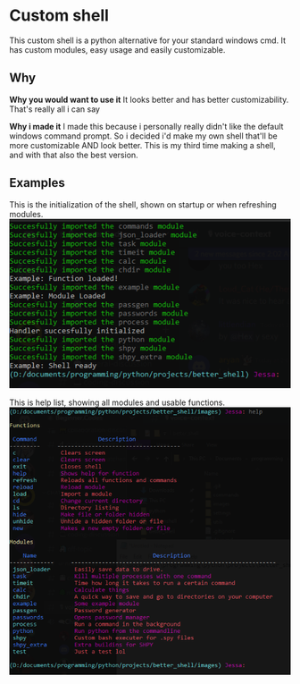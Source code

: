 # Custom shell

This custom shell is a python alternative for your standard windows cmd.
It has custom modules, easy usage and easily customizable.

## Why

**Why you would want to use it**
It looks better and has better customizability. That's really all i can say 

**Why i made it**
I made this because i personally really didn't like the default windows command prompt.
So i decided i'd make my own shell that'll be more customizable AND look better.
This is my third time making a shell, and with that also the best version. 

## Examples


This is the initialization of the shell, shown on startup or when refreshing modules.
![Hi 2](images/init.png?raw=true)

This is help list, showing all modules and usable functions.
![Hi](images/help.png?raw=true)